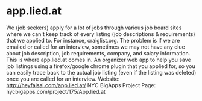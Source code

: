 app.lied.at
===========

We (job seekers) apply for a lot of jobs through various job board sites where we can't keep track of every listing (job descriptions &amp; requirements) that we applied to. For instance, craiglist.org. The problem is if we are emailed or called for an interview, sometimes we may not have any clue about job description, job requirements, company, and salary information.   This is where app.lied.at comes in. An organizer web app to help you save job listings using a firefox/google chrome plugin that you applied for, so you can easily trace back to the actual job listing (even if the listing was deleted) once you are called for an interview. Website: http://heyfaisal.com/app.lied.at/ NYC BigApps Project Page: nycbigapps.com/project/175/App.lied.at
